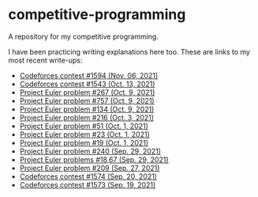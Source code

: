 # competitive-programming
A repository for my competitive programming. 

I have been practicing writing explanations here too. These are links to my most recent write-ups:
* [Codeforces contest #1594 (Nov. 06, 2021)](<./codeforces/1594>)
* [Codeforces contest #1543 (Oct. 13, 2021)](<./codeforces/1543>)
* [Project Euler problem #267 (Oct. 9, 2021)](<./project euler/267>)
* [Project Euler problem #757 (Oct. 9, 2021)](<./project euler/757>)
* [Project Euler problem #134 (Oct. 9, 2021)](<./project euler/134>)
* [Project Euler problem #216 (Oct. 3, 2021)](<./project euler/216>)
* [Project Euler problem #51 (Oct. 1, 2021)](<./project euler/51>)
* [Project Euler problem #23 (Oct. 1, 2021)](<./project euler/23>)
* [Project Euler problem #19 (Oct. 1, 2021)](<./project euler/19>)
* [Project Euler problem #240 (Sep. 29, 2021)](<./project euler/240>)
* [Project Euler problems #18,67 (Sep. 29, 2021)](<./project euler/18,67>)
* [Project Euler problem #209 (Sep. 27, 2021)](<./project euler/209>)
* [Codeforces contest #1574 (Sep. 20, 2021)](./codeforces/1574)
* [Codeforces contest #1573 (Sep. 19, 2021)](./codeforces/1573)
